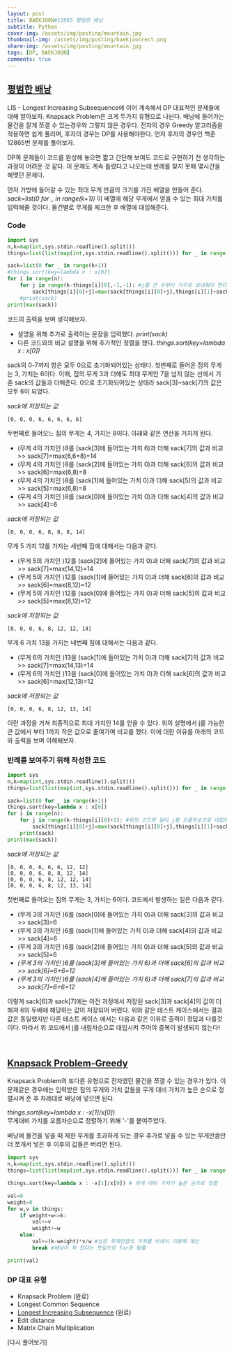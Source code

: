 ```yaml
---
layout: post
title: BAEKJOON#12865 평범한 배낭
subtitle: Python
cover-img: /assets/img/posting/mountain.jpg
thumbnail-img: /assets/img/posting/baekjoonrect.png
share-img: /assets/img/posting/mountain.jpg
tags: [DP, BAEKJOON]
comments: true
---
```


## [평범한 배낭](https://www.acmicpc.net/problem/12865)

LIS - Longest Increasing Subsequence에 이어 계속해서 DP 대표적인 문제들에 대해 알아보자.
Knapsack Problem은 크게 두가지 유형으로 나뉜다. 배낭에 들어가는 물건을 잘게 쪼갤 수 있는경우와 그렇지 않은 경우다. 전자의 경우 Greedy 알고리즘을 적용하면 쉽게 풀리며, 후자의 경우는 DP를 사용해야한다. 먼저 후자의 경우인 백준 12865번 문제를 풀어보자.

DP쪽 문제들이 코드를 완성해 놓으면 짧고 간단해 보여도 코드로 구현하기 전 생각하는 과정이 어려운 것 같다. 이 문제도 계속 틀렸다고 나오는데 반례를 찾지 못해 몇시간을 헤맷던 문제다.

먼저 가방에 들어갈 수 있는 최대 무게 만큼의 크기를 가진 배열을 만들어 준다.
_sack=list(0 for \_ in range(k+1))_
이 배열에 해당 무게에서 얻을 수 있는 최대 가치를 입력해줄 것이다.
물건별로 무게를 체크한 후 배열에 대입해준다.

### Code

```python
import sys
n,k=map(int,sys.stdin.readline().split())
things=list(list(map(int,sys.stdin.readline().split())) for _ in range(n))

sack=list(0 for _ in range(k+1))
#things.sort(key=lambda x : x[0])
for i in range(n):
    for j in range(k-things[i][0],-1,-1): #j를 큰 수부터 거꾸로 보내줘야 한다.
        sack[things[i][0]+j]=max(sack[things[i][0]+j],things[i][1]+sack[j])
    #print(sack)
print(max(sack))
```

코드의 출력을 보며 생각해보자.

- 설명을 위해 추가로 출력하는 문장을 입력했다. _print(sack)_
- 다른 코드와의 비교 설명을 위해 추가적인 정렬을 했다. _things.sort(key=lambda x : x[0])_

sack의 0-7까지 항은 모두 0으로 초기화되어있는 상태다.
첫번째로 들어온 짐의 무게는 3, 가치는 6이다. 이때, 짐의 무게 3과 더해도 최대 무게인 7을 넘지 않는 선에서 기존 sack의 값들과 더해준다. 0으로 초기화되어있는 상태라 sack[3]~sack[7]의 값은 모두 6이 되었다.

_sack에 저장되는 값_

```
[0, 0, 0, 6, 6, 6, 6, 6]
```

두번째로 들어오느 짐의 무게는 4, 가치는 8이다.
아래와 같은 연산을 거치게 된다.

- (무게 4의 가치인 )8를 (sack[3]에 들어있는 가치 6)과 더해 sack[7]의 값과 비교 >> sack[7]=max(6,6+8)=14
- (무게 4의 가치인 )8를 (sack[2]에 들어있는 가치 0)과 더해 sack[6]의 값과 비교 >> sack[6]=max(6,8)=8
- (무게 4의 가치인 )8를 (sack[1]에 들어있는 가치 0)과 더해 sack[5]의 값과 비교 >> sack[5]=max(6,8)=8
- (무게 4의 가치인 )8를 (sack[0]에 들어있는 가치 0)과 더해 sack[4]의 값과 비교 >> sack[4]=6

_sack에 저장되는 값_

```
[0, 0, 0, 6, 8, 8, 8, 14]
```

무게 5 가치 12를 가지는 세번째 짐에 대해서는 다음과 같다.

- (무게 5의 가치인 )12를 (sack[2]에 들어있는 가치 0)과 더해 sack[7]의 값과 비교 >> sack[7]=max(14,12)=14
- (무게 5의 가치인 )12를 (sack[1]에 들어있는 가치 0)과 더해 sack[6]의 값과 비교 >> sack[6]=max(8,12)=12
- (무게 5의 가치인 )12를 (sack[0]에 들어있는 가치 0)과 더해 sack[5]의 값과 비교 >> sack[5]=max(8,12)=12

_sack에 저장되는 값_

```
[0, 0, 0, 6, 8, 12, 12, 14]
```

무게 6 가치 13을 가지는 네번째 짐에 대해서는 다음과 같다.

- (무게 6의 가치인 )13을 (sack[1]에 들어있는 가치 0)과 더해 sack[7]의 값과 비교 >> sack[7]=max(14,13)=14
- (무게 6의 가치인 )13을 (sack[0]에 들어있는 가치 0)과 더해 sack[6]의 값과 비교 >> sack[6]=max(12,13)=12

_sack에 저장되는 값_

```
[0, 0, 0, 6, 8, 12, 13, 14]
```

이런 과정을 거쳐 최종적으로 최대 가치인 14를 얻을 수 있다.
위의 설명에서 j를 가능한 큰 값에서 부터 1까지 작은 값으로 줄여가며 비교를 했다.
이에 대한 이유를 아래의 코드와 출력을 보며 이해해보자.
<br>

### 반례를 보여주기 위해 작성한 코드

```python
import sys
n,k=map(int,sys.stdin.readline().split())
things=list(list(map(int,sys.stdin.readline().split())) for _ in range(n))

sack=list(0 for _ in range(k+1))
things.sort(key=lambda x : x[0])
for i in range(n):
    for j in range(k-things[i][0]+1): #위의 코드와 달리 j를 오름차순으로 대입해주었다.
        sack[things[i][0]+j]=max(sack[things[i][0]+j],things[i][1]+sack[j])
    print(sack)
print(max(sack))
```

_sack에 저장되는 값_

```
[0, 0, 0, 6, 6, 6, 12, 12]
[0, 0, 0, 6, 8, 8, 12, 14]
[0, 0, 0, 6, 8, 12, 12, 14]
[0, 0, 0, 6, 8, 12, 13, 14]
```

첫번째로 들어오는 짐의 무게는 3, 가치는 6이다. 코드에서 발생하는 일은 다음과 같다.

- (무게 3의 가치인 )6를 (sack[0]에 들어있는 가치 0)과 더해 sack[3]의 값과 비교 >> sack[3]=6
- (무게 3의 가치인 )6를 (sack[1]에 들어있는 가치 0)과 더해 sack[4]의 값과 비교 >> sack[4]=6
- (무게 3의 가치인 )6를 (sack[2]에 들어있는 가치 0)과 더해 sack[5]의 값과 비교 >> sack[5]=6
- _(무게 3의 가치인 )6를 (sack[3]에 들어있는 가치 6)과 더해 sack[6]의 값과 비교 >> sack[6]=6+6=12_
- _(무게 3의 가치인 )6를 (sack[4]에 들어있는 가치 6)과 더해 sack[7]의 값과 비교 >> sack[7]=6+6=12_

이렇게 sack[6]과 sack[7]에는 이전 과정에서 저장된 sack[3]과 sack[4]의 값이 더해져 6의 두배에 해당하는 값이 저장되어 버렸다.
위와 같은 테스트 케이스에서는 결과 값은 동일했지만 다른 테스트 케이스 에서는 다음과 같은 이유로 출력이 정답과 다를것이다.
따라서 위 코드에서 j를 내림차순으로 대입시켜 주어야 중복이 발생되지 않는다!

<br>

## [Knapsack Problem-Greedy](https://en.wikipedia.org/wiki/Knapsack_problem)

Knapsack Problem의 또다른 유형으로 전자였던 물건을 쪼갤 수 있는 경우가 있다.
이 문제같은 경우에는 입력받은 짐의 무게와 가치 값들을 무게 대비 가치가 높은 순으로 정렬시켜 준 후 차례대로 배낭에 넣으면 된다.

_things.sort(key=lambda x : -x[1]/x[0])_ <br>
무게대비 가치를 오름차순으로 정렬하기 위해 '-'를 붙여주었다.

배낭에 물건을 넣을 때 제한 무게를 초과하게 되는 경우 추가로 넣을 수 있는 무게만큼만 더 쪼개서 넣은 후 이후의 값들은 버리면 된다.

```python
import sys
n,k=map(int,sys.stdin.readline().split())
things=list(list(map(int,sys.stdin.readline().split())) for _ in range(n))

things.sort(key=lambda x : -x[1]/x[0]) # 무게 대비 가치가 높은 순으로 정렬

val=0
weight=0
for w,v in things:
    if weight+w<=k:
        val+=v
        weight+=w
    else:
        val+=(k-weight)*v/w #남은 무게만큼의 가치를 비례식 이용해 계산
        break #배낭이 꽉 찼다는 뜻임으로 for문 탈출

print(val)
```

### DP 대표 유형

- Knapsack Problem (완료)
- Longest Common Sequence
- [Longest Increasing Subsequence](https://youseop.github.io/2020-09-29-BAEKJOON-DP.1-LIS/) (완료)
- Edit distance
- Matrix Chain Multiplication

[다시 풀어보기]
<br>
<br>
